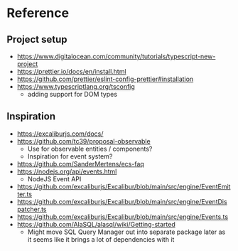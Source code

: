 # Reference

## Project setup
- https://www.digitalocean.com/community/tutorials/typescript-new-project
- https://prettier.io/docs/en/install.html
- https://github.com/prettier/eslint-config-prettier#installation
- https://www.typescriptlang.org/tsconfig
    - adding support for DOM types

## Inspiration
- https://excaliburjs.com/docs/
- https://github.com/tc39/proposal-observable
    - Use for observable entities / components?
    - Inspiration for event system?
- https://github.com/SanderMertens/ecs-faq
- https://nodejs.org/api/events.html
    - NodeJS Event API
- https://github.com/excaliburjs/Excalibur/blob/main/src/engine/EventEmitter.ts
- https://github.com/excaliburjs/Excalibur/blob/main/src/engine/EventDispatcher.ts
- https://github.com/excaliburjs/Excalibur/blob/main/src/engine/Events.ts
- https://github.com/AlaSQL/alasql/wiki/Getting-started
    - Might move SQL Query Manager out into separate package later as it seems like it brings a lot of dependencies with it